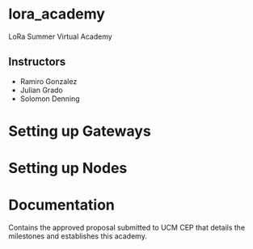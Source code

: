 # lora_academy
LoRa Summer Virtual Academy 
## Instructors 
- Ramiro Gonzalez 
- Julian Grado 
- Solomon Denning
# Setting up Gateways 
# Setting up Nodes
# Documentation 
Contains the approved proposal submitted to UCM CEP that details the milestones and establishes this academy. 
